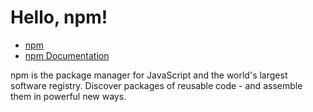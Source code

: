 # Hello, npm!

* [npm](https://www.npmjs.com/)
* [npm Documentation](https://docs.npmjs.com/)

npm is the package manager for JavaScript and the world's largest software registry. Discover packages of reusable code - and assemble them in powerful new ways.
